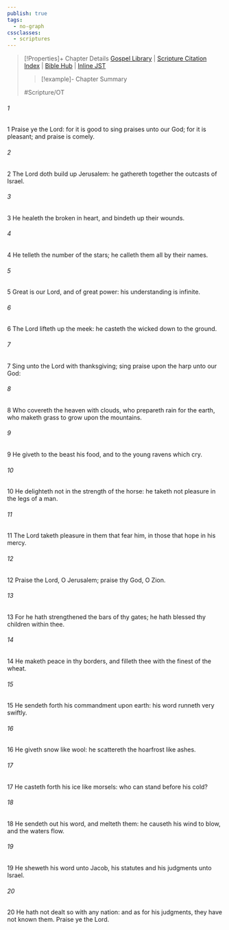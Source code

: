 ```yaml
---
publish: true
tags:
  - no-graph
cssclasses:
  - scriptures
---
```

>[!Properties]+ Chapter Details
>[Gospel Library](https://churchofjesuschrist.org/study/scriptures/ot/ps/147?lang=eng)    |    [Scripture Citation Index](https://scriptures.byu.edu/#07793::c07793)    |    [Bible Hub](https://biblehub.com/psalms/147.htm)    |    [Inline JST](https://scripturetoolbox.com/html/ic/Psalms/147.html)
>>[!example]- Chapter Summary
>> 
> 
>
>#Scripture/OT
###### 1
1 Praise ye the Lord: for it is good to sing praises unto our God; for it is pleasant; and praise is comely.
###### 2
2 The Lord doth build up Jerusalem: he gathereth together the outcasts of Israel.
###### 3
3 He healeth the broken in heart, and bindeth up their wounds.
###### 4
4 He telleth the number of the stars; he calleth them all by their names.
###### 5
5 Great is our Lord, and of great power: his understanding is infinite.
###### 6
6 The Lord lifteth up the meek: he casteth the wicked down to the ground.
###### 7
7 Sing unto the Lord with thanksgiving; sing praise upon the harp unto our God:
###### 8
8 Who covereth the heaven with clouds, who prepareth rain for the earth, who maketh grass to grow upon the mountains.
###### 9
9 He giveth to the beast his food, and to the young ravens which cry.
###### 10
10 He delighteth not in the strength of the horse: he taketh not pleasure in the legs of a man.
###### 11
11 The Lord taketh pleasure in them that fear him, in those that hope in his mercy.
###### 12
12 Praise the Lord, O Jerusalem; praise thy God, O Zion.
###### 13
13 For he hath strengthened the bars of thy gates; he hath blessed thy children within thee.
###### 14
14 He maketh peace in thy borders, and filleth thee with the finest of the wheat.
###### 15
15 He sendeth forth his commandment upon earth: his word runneth very swiftly.
###### 16
16 He giveth snow like wool: he scattereth the hoarfrost like ashes.
###### 17
17 He casteth forth his ice like morsels: who can stand before his cold?
###### 18
18 He sendeth out his word, and melteth them: he causeth his wind to blow, and the waters flow.
###### 19
19 He sheweth his word unto Jacob, his statutes and his judgments unto Israel.
###### 20
20 He hath not dealt so with any nation: and as for his judgments, they have not known them. Praise ye the Lord.
